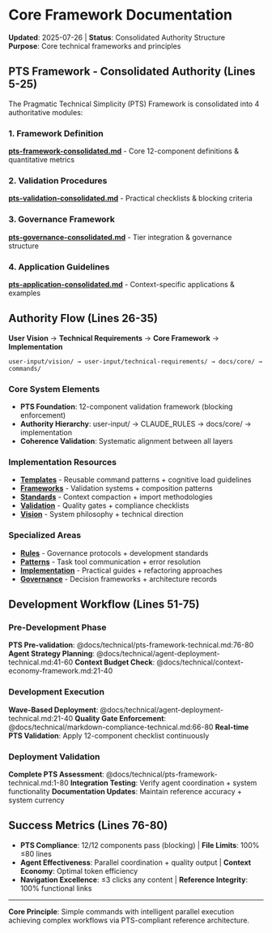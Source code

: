 # Core Framework Documentation

**Updated**: 2025-07-26 | **Status**: Consolidated Authority Structure  
**Purpose**: Core technical frameworks and principles

## PTS Framework - Consolidated Authority (Lines 5-25)

The Pragmatic Technical Simplicity (PTS) Framework is consolidated into 4 authoritative modules:

### 1. Framework Definition
**[pts-framework-consolidated.md](pts-framework-consolidated.md)** - Core 12-component definitions & quantitative metrics

### 2. Validation Procedures  
**[pts-validation-consolidated.md](pts-validation-consolidated.md)** - Practical checklists & blocking criteria

### 3. Governance Framework
**[pts-governance-consolidated.md](pts-governance-consolidated.md)** - Tier integration & governance structure

### 4. Application Guidelines
**[pts-application-consolidated.md](pts-application-consolidated.md)** - Context-specific applications & examples

## Authority Flow (Lines 26-35)
**User Vision** → **Technical Requirements** → **Core Framework** → **Implementation**

```
user-input/vision/ → user-input/technical-requirements/ → docs/core/ → commands/
```

### Core System Elements
- **PTS Foundation**: 12-component validation framework (blocking enforcement)
- **Authority Hierarchy**: user-input/ → CLAUDE_RULES → docs/core/ → implementation
- **Coherence Validation**: Systematic alignment between all layers

### Implementation Resources
- **[Templates](../templates/)** - Reusable command patterns + cognitive load guidelines
- **[Frameworks](../frameworks/)** - Validation systems + composition patterns
- **[Standards](../standards/)** - Context compaction + import methodologies
- **[Validation](../validation/)** - Quality gates + compliance checklists
- **[Vision](../vision/overview.md)** - System philosophy + technical direction

### Specialized Areas
- **[Rules](../rules/)** - Governance protocols + development standards
- **[Patterns](../patterns/)** - Task tool communication + error resolution
- **[Implementation](../implementation/)** - Practical guides + refactoring approaches
- **[Governance](../governance/)** - Decision frameworks + architecture records

## Development Workflow (Lines 51-75)
### Pre-Development Phase
**PTS Pre-validation**: @docs/technical/pts-framework-technical.md:76-80
**Agent Strategy Planning**: @docs/technical/agent-deployment-technical.md:41-60
**Context Budget Check**: @docs/technical/context-economy-framework.md:21-40

### Development Execution
**Wave-Based Deployment**: @docs/technical/agent-deployment-technical.md:21-40
**Quality Gate Enforcement**: @docs/technical/markdown-compliance-technical.md:66-80
**Real-time PTS Validation**: Apply 12-component checklist continuously

### Deployment Validation
**Complete PTS Assessment**: @docs/technical/pts-framework-technical.md:1-80
**Integration Testing**: Verify agent coordination + system functionality
**Documentation Updates**: Maintain reference accuracy + system currency

## Success Metrics (Lines 76-80)
- **PTS Compliance**: 12/12 components pass (blocking) | **File Limits**: 100% ≤80 lines
- **Agent Effectiveness**: Parallel coordination + quality output | **Context Economy**: Optimal token efficiency
- **Navigation Excellence**: ≤3 clicks any content | **Reference Integrity**: 100% functional links

---
**Core Principle**: Simple commands with intelligent parallel execution achieving complex workflows via PTS-compliant reference architecture.